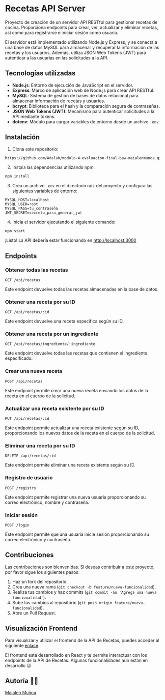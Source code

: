 # Recetas API Server

Proyecto de creación de un servidor API RESTful para gestionar recetas de cocina. Proporciona endpoints para crear, ver, actualizar y eliminar recetas, así como para registrarse e iniciar sesión como usuaria.

El servidor está implementado utilizando Node.js y Express, y se conecta a una base de datos MySQL para almacenar y recuperar la información de las recetas y los usuarios. Además, utiliza JSON Web Tokens (JWT) para autenticar a las usuarias en las solicitudes a la API.

## Tecnologías utilizadas

- **Node.js**: Entorno de ejecución de JavaScript en el servidor.
- **Express**: Marco de aplicación web de Node.js para crear API RESTful.
- **MySQL**: Sistema de gestión de bases de datos relacional para almacenar información de recetas y usuarios.
- **bcrypt**: Biblioteca para el hash y la comparación segura de contraseñas.
- **JSON Web Tokens (JWT)**: Mecanismo para autenticar solicitudes a la API mediante tokens.
- **dotenv**: Módulo para cargar variables de entorno desde un archivo `.env`.

## Instalación

1. Clona este repositorio: 
```bash
https://github.com/Adalab/modulo-4-evaluacion-final-bpw-maialenmunoa.git
```
2. Instala las dependencias utilizando npm:

```bash
npm install
```

3. Crea un archivo `.env` en el directorio raíz del proyecto y configura las siguientes variables de entorno:

```plaintext
MYSQL_HOST=localhost
MYSQL_USER=root
MYSQL_PASS=tu_contraseña
JWT_SECRET=secreto_para_generar_jwt
```

4. Inicia el servidor ejecutando el siguiente comando:

```bash
npm start
```

¡Listo! La API debería estar funcionando en [http://localhost:3000](http://localhost:3000)

## Endpoints

### Obtener todas las recetas

```plaintext
GET /api/recetas
```

Este endpoint devuelve todas las recetas almacenadas en la base de datos.

### Obtener una receta por su ID

```plaintext
GET /api/recetas/:id
```

Este endpoint devuelve una receta específica según su ID.

### Obtener una receta por un ingrediente

```plaintext
GET /api/recetas/ingrediente/:ingrediente
```

Este endpoint devuelve todas las recetas que contienen el ingrediente especificado.

### Crear una nueva receta

```plaintext
POST /api/recetas
```

Este endpoint permite crear una nueva receta enviando los datos de la receta en el cuerpo de la solicitud.

### Actualizar una receta existente por su ID

```plaintext
PUT /api/recetas/:id
```

Este endpoint permite actualizar una receta existente según su ID, proporcionando los nuevos datos de la receta en el cuerpo de la solicitud.

### Eliminar una receta por su ID

```plaintext
DELETE /api/recetas/:id
```

Este endpoint permite eliminar una receta existente según su ID.

### Registro de usuario

```plaintext
POST /registro
```

Este endpoint permite registrar una nueva usuaria proporcionando su correo electrónico, nombre y contraseña.

### Iniciar sesión

```plaintext
POST /login
```

Este endpoint permite que una usuaria inicie sesión proporcionando su correo electrónico y contraseña.

## Contribuciones

Las contribuciones son bienvenidas. Si deseas contribuir a este proyecto, por favor sigue los siguientes pasos:

1. Haz un fork del repositorio.
2. Crea una nueva rama (`git checkout -b feature/nueva-funcionalidad`).
3. Realiza tus cambios y haz commits (`git commit -am 'Agrega una nueva funcionalidad'`).
4. Sube tus cambios al repositorio (`git push origin feature/nueva-funcionalidad`).
5. Abre un Pull Request.

## Visualización Frontend

Para visualizar y utilizar el frontend de la API de Recetas, puedes acceder al siguiente [enlace](URL_DEL_PROYECTO_FRONTEND). 

El frontend está desarrollado en React y te permite interactuar con los endpoints de la API de Recetas. Algunas funcionalidades aún están en desarrollo 😉

## Autoría 👩‍💻

[Maialen Muñoa](https://github.com/maialenmunoa)
